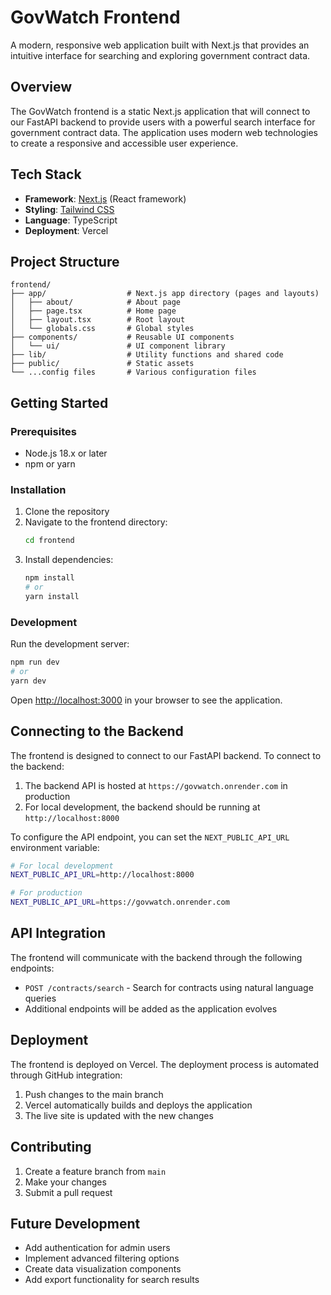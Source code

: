 # GovWatch Frontend

A modern, responsive web application built with Next.js that provides an intuitive interface for searching and exploring government contract data.

## Overview

The GovWatch frontend is a static Next.js application that will connect to our FastAPI backend to provide users with a powerful search interface for government contract data. The application uses modern web technologies to create a responsive and accessible user experience.

## Tech Stack

- **Framework**: [Next.js](https://nextjs.org/) (React framework)
- **Styling**: [Tailwind CSS](https://tailwindcss.com/)
- **Language**: TypeScript
- **Deployment**: Vercel

## Project Structure

```
frontend/
├── app/                  # Next.js app directory (pages and layouts)
│   ├── about/            # About page
│   ├── page.tsx          # Home page
│   ├── layout.tsx        # Root layout
│   └── globals.css       # Global styles
├── components/           # Reusable UI components
│   └── ui/               # UI component library
├── lib/                  # Utility functions and shared code
├── public/               # Static assets
└── ...config files       # Various configuration files
```

## Getting Started

### Prerequisites

- Node.js 18.x or later
- npm or yarn

### Installation

1. Clone the repository
2. Navigate to the frontend directory:
   ```bash
   cd frontend
   ```
3. Install dependencies:
   ```bash
   npm install
   # or
   yarn install
   ```

### Development

Run the development server:

```bash
npm run dev
# or
yarn dev
```

Open [http://localhost:3000](http://localhost:3000) in your browser to see the application.

## Connecting to the Backend

The frontend is designed to connect to our FastAPI backend. To connect to the backend:

1. The backend API is hosted at `https://govwatch.onrender.com` in production
2. For local development, the backend should be running at `http://localhost:8000`

To configure the API endpoint, you can set the `NEXT_PUBLIC_API_URL` environment variable:

```bash
# For local development
NEXT_PUBLIC_API_URL=http://localhost:8000

# For production
NEXT_PUBLIC_API_URL=https://govwatch.onrender.com
```

## API Integration

The frontend will communicate with the backend through the following endpoints:

- `POST /contracts/search` - Search for contracts using natural language queries
- Additional endpoints will be added as the application evolves

## Deployment

The frontend is deployed on Vercel. The deployment process is automated through GitHub integration:

1. Push changes to the main branch
2. Vercel automatically builds and deploys the application
3. The live site is updated with the new changes

## Contributing

1. Create a feature branch from `main`
2. Make your changes
3. Submit a pull request

## Future Development

- Add authentication for admin users
- Implement advanced filtering options
- Create data visualization components
- Add export functionality for search results
